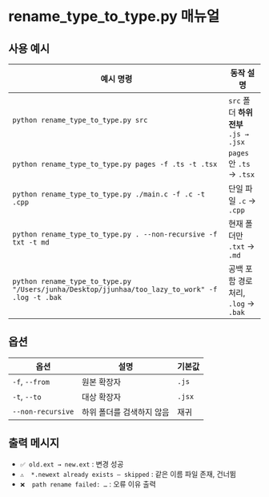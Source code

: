 # rename_type_to_type.py 매뉴얼

## 사용 예시

| 예시 명령                                                                                               | 동작 설명                                     |
| ------------------------------------------------------------------------------------------------------- | --------------------------------------------- |
| `python rename_type_to_type.py src`                                                                     | `src` 폴더 **하위 전부** `.js → .jsx`         |
| `python rename_type_to_type.py pages -f .ts -t .tsx`                                                    | `pages` 안 `.ts` → `.tsx`                     |
| `python rename_type_to_type.py ./main.c -f .c -t .cpp`                                                  | 단일 파일 `.c` → `.cpp`                       |
| `python rename_type_to_type.py . --non-recursive -f txt -t md`                                          | 현재 폴더만 `.txt` → `.md`                    |
| `python rename_type_to_type.py "/Users/junha/Desktop/jjunhaa/too_lazy_to_work" -f .log -t .bak`         | 공백 포함 경로 처리, `.log` → `.bak`          |

## 옵션

| 옵션                | 설명                                   | 기본값 |
| ------------------- | -------------------------------------- | ------ |
| `-f`, `--from`      | 원본 확장자                            | `.js`  |
| `-t`, `--to`        | 대상 확장자                            | `.jsx` |
| `--non-recursive`   | 하위 폴더를 검색하지 않음              | 재귀   |

## 출력 메시지

- `✅ old.ext → new.ext` : 변경 성공  
- `⚠️  *.newext already exists – skipped` : 같은 이름 파일 존재, 건너뜀  
- `❌  path rename failed: …` : 오류 이유 출력

